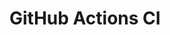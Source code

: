 # GitHub Actions CI



































































































































































































































































































































































































































































































































































































































































































































































































































































































































































































































































































































































































































































































































































































































































































































































































































































































































































































































































































































































































































































































































































































































































































































































































































































































































































































































































































































































































































































































































































































































































